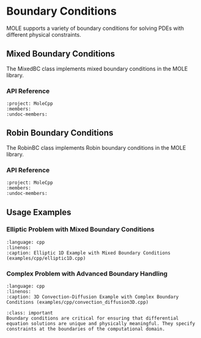 # Boundary Conditions

MOLE supports a variety of boundary conditions for solving PDEs with different physical constraints.

## Mixed Boundary Conditions

The MixedBC class implements mixed boundary conditions in the MOLE library.

<!-- ### Mathematical Background -->

<!-- TODO: Add mathematical background, principles, and mimetic properties -->

### API Reference

```{doxygenclass} MixedBC
:project: MoleCpp
:members:
:undoc-members:
```

## Robin Boundary Conditions

The RobinBC class implements Robin boundary conditions in the MOLE library.

<!-- ### Mathematical Background -->

<!-- TODO: Add mathematical background, principles, and mimetic properties -->

### API Reference

```{doxygenclass} RobinBC
:project: MoleCpp
:members:
:undoc-members:
```

## Usage Examples

### Elliptic Problem with Mixed Boundary Conditions
```{literalinclude} ../../../../../examples/cpp/elliptic1D.cpp
:language: cpp
:linenos:
:caption: Elliptic 1D Example with Mixed Boundary Conditions (examples/cpp/elliptic1D.cpp)
```

### Complex Problem with Advanced Boundary Handling
```{literalinclude} ../../../../../examples/cpp/convection_diffusion3D.cpp
:language: cpp
:linenos:
:caption: 3D Convection-Diffusion Example with Complex Boundary Conditions (examples/cpp/convection_diffusion3D.cpp)
```

```{admonition} Importance of Boundary Conditions
:class: important
Boundary conditions are critical for ensuring that differential equation solutions are unique and physically meaningful. They specify constraints at the boundaries of the computational domain.
```

<!-- ## Notes and Considerations -->

<!-- TODO: Add important notes and considerations for using these boundary conditions --> 